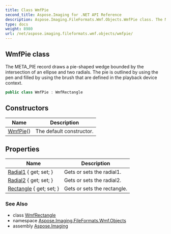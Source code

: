 ```yaml
---
title: Class WmfPie
second_title: Aspose.Imaging for .NET API Reference
description: Aspose.Imaging.FileFormats.Wmf.Objects.WmfPie class. The META_PIE record draws a pieshaped wedge bounded by the intersection of an ellipse and two radials. The pie is outlined by using the pen and filled by using the brush that are defined in the playback device context
type: docs
weight: 8980
url: /net/aspose.imaging.fileformats.wmf.objects/wmfpie/
---
```

## WmfPie class

The META_PIE record draws a pie-shaped wedge bounded by the intersection of an ellipse and two radials. The pie is outlined by using the pen and filled by using the brush that are defined in the playback device context.

```csharp
public class WmfPie : WmfRectangle
```

## Constructors

| Name | Description |
| --- | --- |
| [WmfPie](wmfpie/)() | The default constructor. |

## Properties

| Name | Description |
| --- | --- |
| [Radial1](../../aspose.imaging.fileformats.wmf.objects/wmfpie/radial1/) { get; set; } | Gets or sets the radial1. |
| [Radial2](../../aspose.imaging.fileformats.wmf.objects/wmfpie/radial2/) { get; set; } | Gets or sets the radial2. |
| [Rectangle](../../aspose.imaging.fileformats.wmf.objects/wmfrectangle/rectangle/) { get; set; } | Gets or sets the rectangle. |

### See Also

* class [WmfRectangle](../wmfrectangle/)
* namespace [Aspose.Imaging.FileFormats.Wmf.Objects](../../aspose.imaging.fileformats.wmf.objects/)
* assembly [Aspose.Imaging](../../)


